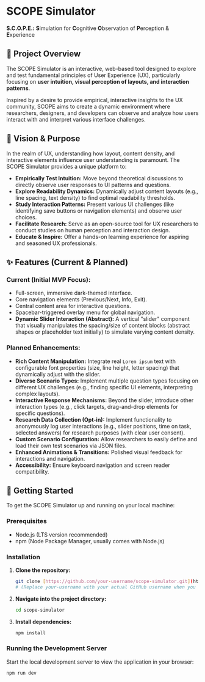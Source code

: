 # SCOPE Simulator

**S.C.O.P.E.:** **S**imulation for **C**ognitive **O**bservation of **P**erception & **E**xperience

## 🌟 Project Overview

The SCOPE Simulator is an interactive, web-based tool designed to explore and test fundamental principles of User Experience (UX), particularly focusing on **user intuition, visual perception of layouts, and interaction patterns**.

Inspired by a desire to provide empirical, interactive insights to the UX community, SCOPE aims to create a dynamic environment where researchers, designers, and developers can observe and analyze how users interact with and interpret various interface challenges.

## 🎯 Vision & Purpose

In the realm of UX, understanding how layout, content density, and interactive elements influence user understanding is paramount. The SCOPE Simulator provides a unique platform to:

* **Empirically Test Intuition:** Move beyond theoretical discussions to directly observe user responses to UI patterns and questions.
* **Explore Readability Dynamics:** Dynamically adjust content layouts (e.g., line spacing, text density) to find optimal readability thresholds.
* **Study Interaction Patterns:** Present various UI challenges (like identifying save buttons or navigation elements) and observe user choices.
* **Facilitate Research:** Serve as an open-source tool for UX researchers to conduct studies on human perception and interaction design.
* **Educate & Inspire:** Offer a hands-on learning experience for aspiring and seasoned UX professionals.

## ✨ Features (Current & Planned)

### Current (Initial MVP Focus):
* Full-screen, immersive dark-themed interface.
* Core navigation elements (Previous/Next, Info, Exit).
* Central content area for interactive questions.
* Spacebar-triggered overlay menu for global navigation.
* **Dynamic Slider Interaction (Abstract):** A vertical "slider" component that visually manipulates the spacing/size of content blocks (abstract shapes or placeholder text initially) to simulate varying content density.

### Planned Enhancements:
* **Rich Content Manipulation:** Integrate real `Lorem ipsum` text with configurable font properties (size, line height, letter spacing) that dynamically adjust with the slider.
* **Diverse Scenario Types:** Implement multiple question types focusing on different UX challenges (e.g., finding specific UI elements, interpreting complex layouts).
* **Interactive Response Mechanisms:** Beyond the slider, introduce other interaction types (e.g., click targets, drag-and-drop elements for specific questions).
* **Research Data Collection (Opt-in):** Implement functionality to anonymously log user interactions (e.g., slider positions, time on task, selected answers) for research purposes (with clear user consent).
* **Custom Scenario Configuration:** Allow researchers to easily define and load their own test scenarios via JSON files.
* **Enhanced Animations & Transitions:** Polished visual feedback for interactions and navigation.
* **Accessibility:** Ensure keyboard navigation and screen reader compatibility.

## 🚀 Getting Started

To get the SCOPE Simulator up and running on your local machine:

### Prerequisites

* Node.js (LTS version recommended)
* npm (Node Package Manager, usually comes with Node.js)

### Installation

1.  **Clone the repository:**
    ```bash
    git clone [https://github.com/your-username/scope-simulator.git](https://github.com/your-username/scope-simulator.git)
    # (Replace your-username with your actual GitHub username when you create the repo)
    ```
2.  **Navigate into the project directory:**
    ```bash
    cd scope-simulator
    ```
3.  **Install dependencies:**
    ```bash
    npm install
    ```

### Running the Development Server

Start the local development server to view the application in your browser:

```bash
npm run dev